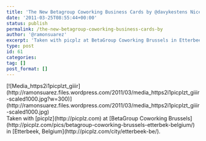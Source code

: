 ```yaml
---
title: 'The New Betagroup Coworking Business Cards by @davykestens Nice work! #betacowork'
date: '2011-03-25T08:55:44+00:00'
status: publish
permalink: /the-new-betagroup-coworking-business-cards-by
author: '@ramonsuarez'
excerpt: 'Taken with picplz at BetaGroup Coworking Brussels in Etterbeek, Belgium.'
type: post
id: 61
categories:
tag: []
post_format: []
---
```

<div class="p_embed p_image_embed">[![Media_https2i1picplzt_giiir](http://ramonsuarez.files.wordpress.com/2011/03/media_https2i1picplzt_giiir-scaled1000.jpg?w=300)](http://ramonsuarez.files.wordpress.com/2011/03/media_https2i1picplzt_giiir-scaled1000.jpg)</div>Taken with [picplz](http://picplz.com) at [BetaGroup Coworking Brussels](http://picplz.com/pics/betagroup-coworking-brussels-etterbek-belgium/) in [Etterbeek, Belgium](http://picplz.com/city/etterbeek-be/).